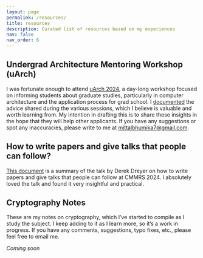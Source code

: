 ```yaml
---
layout: page
permalink: /resources/
title: resources
description: Curated list of resources based on my experiences
nav: false
nav_order: 6
---
```


## Undergrad Architecture Mentoring Workshop (uArch)
I was fortunate enough to attend [uArch 2024](https://sites.google.com/view/6th-uarch/home), a day-long workshop focused on informing students about graduate studies, particularly in computer architecture and the application process for grad school. I [documented](../assets/pdf/uArch2024.pdf) the advice shared during the various sessions, which I believe is valuable and worth learning from. My intention in drafting this is to share these insights in the hope that they will help other applicants. If you have any suggestions or spot any inaccuracies, please write to me at [mittalbhumika7@gmail.com](mailto:mittalbhumika7@gmail.com). 

## How to write papers and give talks that people can follow?
[This document](../assets/pdf/dereksTalk.pdf) is a summary of the talk by Derek Dreyer on how to write papers and give talks that people can follow at CMMRS 2024. I absolutely loved the talk and found it very insightful and practical.

## Cryptography Notes
These are my notes on cryptography, which I’ve started to compile as I study the subject. I keep adding to it as I learn more, so it’s a work in progress. If you have any comments, suggestions, typo fixes, etc., please feel free to email me.

_Coming soon_
